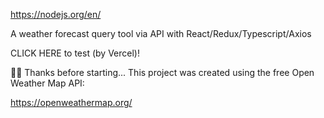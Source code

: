 https://nodejs.org/en/

A weather forecast query tool via API with React/Redux/Typescript/Axios

CLICK HERE to test (by Vercel)!



👊🏻 Thanks before starting...
This project was created using the free Open Weather Map API:

https://openweathermap.org/
